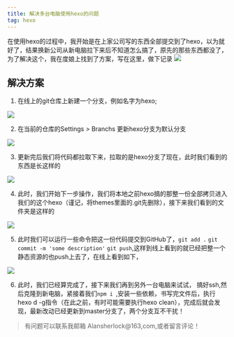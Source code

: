 ```yaml
---
title: 解决多台电脑使用hexo的问题
tag: hexo
---
```

在使用hexo的过程中，我开始是在上家公司写的东西全部提交到了hexo，以为就好了，结果换新公司从新电脑拉下来后不知道怎么搞了，原先的那些东西都没了，为了解决这个，我在度娘上找到了方案，写在这里，做下记录
![](http://phcp7w60f.bkt.clouddn.com/7c96498fee2dace1c961c1fd3a5a410b.gif)


## 解决方案

1. 在线上的git仓库上新建一个分支，例如名字为hexo;

![](http://phcp7w60f.bkt.clouddn.com/hexo1.jpg)

2. 在当前的仓库的Settings > Branchs 更新hexo分支为默认分支 

![](http://phcp7w60f.bkt.clouddn.com/hexo2.jpg) 

3. 更新完后我们将代码都拉取下来，拉取的是hexo分支了现在，此时我们看到的东西是长这样的

![](http://phcp7w60f.bkt.clouddn.com/hexo3.jpg)

4. 此时，我们开始下一步操作，我们将本地之前hexo搞的那整一份全部拷贝进入我们的这个hexo（谨记，将themes里面的.git先删除），接下来我们看到的文件夹是这样的

![](http://phcp7w60f.bkt.clouddn.com/hexo4.jpg)

5. 此时我们可以运行一些命令把这一份代码提交到GitHub了，`git add .` `git commit -m 'some description'` `git push`,这样到线上看到的就已经把整一个静态资源的也push上去了，在线上看到如下，

![](http://phcp7w60f.bkt.clouddn.com/hexo5.jpg)

6. 此时，我们已经算完成了，接下来我们再到另外一台电脑来试试， 搞好ssh,然后克隆到新电脑，紧接着我们`npm i `,安装一些依赖，书写完文件后，执行hexo d -g指令（在此之前，有时可能需要执行hexo clean），完成后就会发现，最新改动已经更新到master分支了，两个分支互不干扰！



> 有问题可以联系我邮箱 Alansherlock@163,com,或者留言评论！
